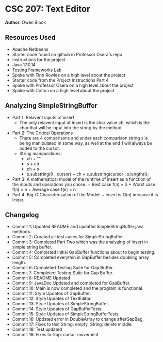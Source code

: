 # CSC 207: Text Editor

**Author**: Owen Block

## Resources Used

+ Apache Netbeans
+ Starter code found on github in Professor Osera's repo
+ Instructions for the project
+ Java 17.0.14
+ Testing Frameworks Lab
+ Spoke with Finn Rowles on a high level about the project
+ Starter code from the Project Instructions Part 4
+ Spoke with Professor Osera on a high level about the project
+ Spoke with Colton on a high level about the project

## Analyzing SimpleStringBuffer

+ Part 1: Relavent inputs of insert
    + The only relavent input of insert is the char value ch, which is the char
        that will be input into the string by the method.
+ Part 2: The Critical Operations
    + There are 4 comparisons and under each comparison string s is being manipulated
        in some way, as well at the end 1 will always be added to the cursor.
    + String manipulations:
        + ch + ""
        + s + ch
        + ch + s
        + s.substring(0 , cursor) + ch + s.substring(cursor , s.length());
+ Part 3: A mathematical model of the runtime of insert 
            as a function of the inputs and operations you chose.
        + Best case f(n) = 3
        + Worst case f(n) = n
        + Average case f(n) = n
+ Part 4: Big-O Characterization of the Model:
        + insert is O(n) because it is linear.

## Changelog

+ Commit 1: Updated README and updated SimpleStringBuffer.java methods.
+ Commit 2: Created all test cases for SimpleStringBuffer.
+ Commit 3: Completed Part Two which was the analyzing of insert in simple string buffer.
+ Commit 4: Completed Initial GapBuffer functions about to begin testing.
+ Commit 5: Completed everythin in GapBuffer besides doubling array length.
+ Commit 6: Completed Testing Suite for Gap Buffer.
+ Commit 7: Completed Testing Suite for Gap Buffer.
+ Commit 8: README Updated
+ Commit 9: JavaDoc Updated and completed for GapBuffer.
+ Commit 10: Main is now completed and the program is functional.
+ Commit 11: Style Updates of GapBuffer.
+ Commit 12: Style Updates of TextEditor.
+ Commit 13: Style Updates of SimpleStringBuffer.
+ Commit 14: Style Updates of GapBufferTests.
+ Commit 15: Style Updates of SimpleStringBufferTests.
+ Commit 16: Updated error in DoubleArray to change afterGapBeg.
+ Commit 17: Fixes to test String: empty, String: delete middle.
+ Commit 18: Test updated
+ Commit 19: Fixes to Gap: cursor movement
